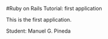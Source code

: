 #Ruby on Rails Tutorial: first application

This is the first application.

Student: Manuel G. Pineda